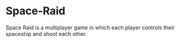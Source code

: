 # Space-Raid
Space Raid is a multiplayer game in which each player controls their spaceship and shoot each other.
